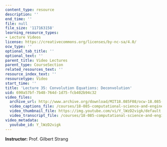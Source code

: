 ```yaml
---
content_type: resource
description: ''
end_time: ''
file: null
file_size: '117163158'
learning_resource_types:
- Lecture Videos
license: https://creativecommons.org/licenses/by-nc-sa/4.0/
ocw_type: ''
optional_tab_title: ''
optional_text: ''
parent_title: Video Lectures
parent_type: CourseSection
related_resources_text: ''
resource_index_text: ''
resourcetype: Video
start_time: ''
title: 'Lecture 35: Convolution Equations: Deconvolution'
uid: 690a57bf-7b48-764d-1d75-fcb402b94c32
video_files:
  archive_url: http://www.archive.org/download/MIT18.085F08/ocw-18.085-f08-lec35_300k.mp4
  video_captions_file: /courses/18-085-computational-science-and-engineering-i-fall-2008/e83265b9f8a65e0994e737c45824d8b7_Y_lWzD2vigk.vtt
  video_thumbnail_file: https://img.youtube.com/vi/Y_lWzD2vigk/default.jpg
  video_transcript_file: /courses/18-085-computational-science-and-engineering-i-fall-2008/a56d9ffb1470f7acf91987c079c883c6_Y_lWzD2vigk.pdf
video_metadata:
  youtube_id: Y_lWzD2vigk
---
```


**Instructor:** Prof. Gilbert Strang

